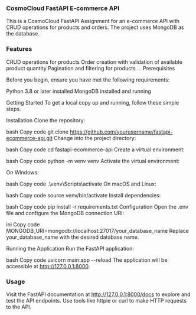 ### CosmoCloud FastAPI E-commerce API

This is a CosmoCloud FastAPI Assignment for an e-commerce API with CRUD operations for products and orders. The project uses MongoDB as the database.

### Features

CRUD operations for products
Order creation with validation of available product quantity
Pagination and filtering for products
...
Prerequisites

Before you begin, ensure you have met the following requirements:

Python 3.8 or later installed
MongoDB installed and running

Getting Started
To get a local copy up and running, follow these simple steps.

Installation
Clone the repository:

bash
Copy code
git clone https://github.com/yourusername/fastapi-ecommerce-api.git
Change into the project directory:

bash
Copy code
cd fastapi-ecommerce-api
Create a virtual environment:

bash
Copy code
python -m venv venv
Activate the virtual environment:

On Windows:

bash
Copy code
.\venv\Scripts\activate
On macOS and Linux:

bash
Copy code
source venv/bin/activate
Install dependencies:

bash
Copy code
pip install -r requirements.txt
Configuration
Open the .env file and configure the MongoDB connection URI:

ini
Copy code
MONGODB_URI=mongodb://localhost:27017/your_database_name
Replace your_database_name with the desired database name.

Running the Application
Run the FastAPI application:

bash
Copy code
uvicorn main:app --reload
The application will be accessible at http://127.0.0.1:8000.

### Usage

Visit the FastAPI documentation at http://127.0.0.1:8000/docs to explore and test the API endpoints.
Use tools like httpie or curl to make HTTP requests to the API.
